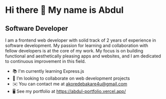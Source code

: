 # Hi there 👋 My name is Abdul


## Software Developer

I am a frontend web developer with solid track of 2 years of experience in software development. My passion for learning and collaboration with fellow developers is at the core of my work. My focus is on building functional and aesthetically pleasing apps and websites, and I am dedicated to continuous improvement in this field.

- 📚 I'm currently learning Express.js
- 👯 I’m looking to collaborate on web development projects
- ✉️  You can contact me at akoredebakare4u@gmail.com
- 🖥️ See my portfolio at https://abdul-portfolio.vercel.app/

